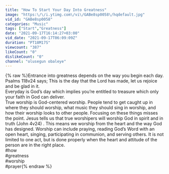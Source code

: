 ```yaml
---
title: "How To Start Your Day Into Greatness"
image: "https:\/\/i.ytimg.com\/vi\/GABe8sp0058\/hqdefault.jpg"
vid_id: "GABe8sp0058"
categories: "Music"
tags: ["Start","Greatness"]
date: "2021-09-17T16:14:27+03:00"
vid_date: "2021-09-17T06:09:09Z"
duration: "PT18M17S"
viewcount: "387"
likeCount: "0"
dislikeCount: "0"
channel: "olusegun obaleye"
---
```

{% raw %}Entrance into greatness depends on the way you begin each day. <br />Psalms 118v24 says; This is the day that the Lord has made, let us rejoice and be glad in it. <br />Everyday is God’s day which implies you’re entitled to treasure which only your faith in God can deliver. <br />True worship is God-centered worship. People tend to get caught up in where they should worship, what music they should sing in worship, and how their worship looks to other people. Focusing on these things misses the point. Jesus tells us that true worshipers will worship God in spirit and in truth (John 4v24) . This means we worship from the heart and the way God has designed. Worship can include praying, reading God’s Word with an open heart, singing, participating in communion, and serving others. It is not limited to one act, but is done properly when the heart and attitude of the person are in the right place.<br />#how<br />#greatness <br />#worship <br />#prayer{% endraw %}
